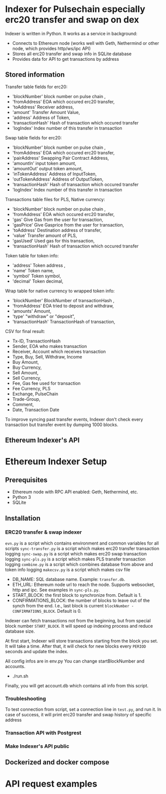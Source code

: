 # Indexer for Pulsechain especially erc20 transfer and swap on dex


Indexer is written in Python. It works as a service in background:

- Connects to Ethereum node (works well with Geth, Nethermind or other node, which provides http/ws/ipc API)
- Stores all erc20 transfer and swap info in SQLite database
- Provides data for API to get transactions by address

## Stored information

Transfer table fields for erc20:

- 'blockNumber' block number on pulse chain ,
- 'fromAddress' EOA which occured erc20 transfer,
- 'toAddress' Receiver address,
- 'amount' Transfer Amount Value,
- 'address' Address of Token,
- 'transactionHash' Hash of transaction which occured transfer
- 'logIndex' Index number of this transfer in transaction

Swap table fields for erc20:

- 'blockNumber' block number on pulse chain ,
- 'fromAddress' EOA which occured erc20 transfer,
- 'pairAddress' Swapping Pair Contract Address,
- 'amountIn' input token amount,
- 'amountOut' output token amount,
- 'inTokenAddress' Address of InputToken,
- 'outTokenAddress' Address of OutputToken,
- 'transactionHash' Hash of transaction which occured transfer
- 'logIndex' Index number of this transfer in transaction

Transactions table files for PLS, Native currency:

- 'blockNumber' block number on pulse chain ,
- 'fromAddress' EOA which occured erc20 transfer,
- 'gas' Give Gas from the user for transaction,
- 'gasPrice' Give Gasprice from the user for transaction,
- 'toAddress' Destination address of transfer,
- 'value' Transfer amount of PLS,
- 'gasUsed' Used gas for this transaction,
- 'transactionHash' Hash of transaction which occured transfer

Token table for token info:

- 'address' Token address ,
- 'name' Token name,
- 'symbol' Token symbol,
- 'decimal' Token decimal,

Wrap table for native currency to wrapped token info:

- 'blockNumber' BlockNumber of transactionHash ,
- 'fromAddress' EOA tried to deposit and withdraw,
- 'amounts' Amount,
- 'type' "withdraw" or "deposit",
- 'transactionHash' TransactionHash of transaction,

CSV for final result:

- Tx-ID, TransactionHash
- Sender, EOA who makes transaction
- Receiver, Account which receives transaction
- Type, Buy, Sell, Withdraw, Income
- Buy Amount, 
- Buy Currency,
- Sell Amount, 
- Sell Currency,
- Fee, Gas fee used for transaction
- Fee Currency, PLS
- Exchange, PulseChain
- Trade-Group,
- Comment,
- Date, Transaction Date

To improve syncing past transfer events, Indexer don't check every transaction but transfer event by dumping 1000 blocks.


## Ethereum Indexer's API

# Ethereum Indexer Setup

## Prerequisites

- Ethereum node with RPC API enabled: Geth, Nethermind, etc.
- Python 3
- SQLite

## Installation


### ERC20 transfer & swap indexer

`evn.py` is a script which contains environment and common variables for all scripts
`sync-transfer.py` is a script which makes erc20 transfer transaction logging
`sync-swap.py` is a script which makes erc20 swap transaction logging
`sync-pls.py` is a script which makes PLS transfer transaction logging
`combine.py` is a script which combines database from above and token info logging
`makecsv.py` is a script which makes csv file

- DB_NAME: SQL database name. Example: `transfer.db`.
- ETH_URL: Ethereum node url to reach the node. Supports websocket, http and ipc. See examples in `sync-pls.py`.
- START_BLOCK: the first block to synchronize from. Default is 1.
- CONFIRMATIONS_BLOCK: the number of blocks to leave out of the synch from the end. I.e., last block is current `blockNumber - CONFIRMATIONS_BLOCK`. Default is 0.

Indexer can fetch transactions not from the beginning, but from special block number `START_BLOCK`. It will speed up indexing process and reduce database size.

At first start, Indexer will store transactions starting from the block you set. It will take a time. After that, it will check for new blocks every `PERIOD` seconds and update the index.

All config infos are in env.py
You can change startBlockNumber and accounts.

- ./run.sh

Finally, you will get account.db which contains all info from this script.

### Troubleshooting

To test connection from script, set a connection line in `test.py`, and run it. In case of success, it will print erc20 transfer and swap history of specific address
### Transaction API with Postgrest
  
### Make Indexer's API public

## Dockerized and docker compose

# API request examples

